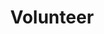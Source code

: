 ---
widget: hero
headless: true  # This file represents a page section.
weight: 2 # Order that this section appears on the page.
active: true # turn on/off
# ... Put Your Section Options Here (title etc.) ...

title: "Volunteer"

# Hero image (optional). Enter filename of an image in the assets/media/ folder.
hero_media: "field_photo.jpg"


# Call to action links (optional).
#   Display link(s) by specifying a URL and label below. Icon is optional for `cta`.
#   Remove a link/note by deleting a cta/note block.
cta:
  url: 'https://siucarbondale.maps.arcgis.com/apps/webappviewer/index.html?id=7b281cf01f864a9bba54d4881196c423'
label: "Get Started"
icon_pack: fas
icon: microphone


# Note. An optional note to show underneath the links.
cta_note:
  label: ''
---
